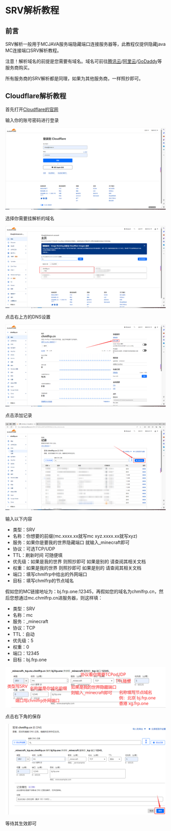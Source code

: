 # SRV解析教程

## 前言

SRV解析一般用于MCJAVA服务端隐藏端口连接服务器等，此教程仅提供隐藏java MC连接端口SRV解析教程。

注意！解析域名的前提是您需要有域名。域名可前往[腾讯云](https://cloud.tencent.com)/[阿里云](https://www.aliyun.com)/[GoDaddy](https://www.godaddy.com)等服务商购买。

所有服务商的SRV解析都是同理，如果为其他服务商，一样照抄即可。

## Cloudflare解析教程

首先打开[Cloudflare的官网](https://dash.cloudflare.com/)

输入你的账号密码进行登录

![cloudflare登录界面](./img/srv/cloudflare1.png)

选择你需要挂解析的域名

![cloudflare主界面](./img/srv/cloudflare2.png)

点击右上方的DNS设置

![cloudflare域名转DNS设置界面](./img/srv/cloudflare3.png)

点击添加记录

![cloudflareDNS设置界面](./img/srv/cloudflare4.png)

输入以下内容

 - 类型：SRV
 - 名称：你想要的前缀(mc.xxxx.xx就写mc xyz.xxxx.xx就写xyz)
 - 服务：如果你是要我的世界隐藏端口 就输入_minecraft即可
 - 协议：可选TCP/UDP
 - TTL：刷新时间 可随便填
 - 优先级：如果是我的世界 则照抄即可 如果是别的 请查阅其相关文档
 - 权重：如果是我的世界 则照抄即可 如果是别的 请查阅其相关文档
 - 端口：填写chmlfrp中给出的外网端口
 - 目标：填写chmlfrp的节点域名

假如您的MC链接地址为：bj.frp.one:12345，再假如您的域名为chmlfrp.cn，然后您想通过mc.chmlfrp.cn进服务器，则这样填：

 - 类型：SRV
 - 名称：mc
 - 服务：_minecraft
 - 协议：TCP
 - TTL：自动
 - 优先级：5
 - 权重：0
 - 端口：12345
 - 目标：bj.frp.one

![cloudflareDNS添加记录界面](./img/srv/cloudflare5.png)

点击右下角的保存

![cloudflareDNS添加记录保存](./img/srv/cloudflare6.png)

等待其生效即可

